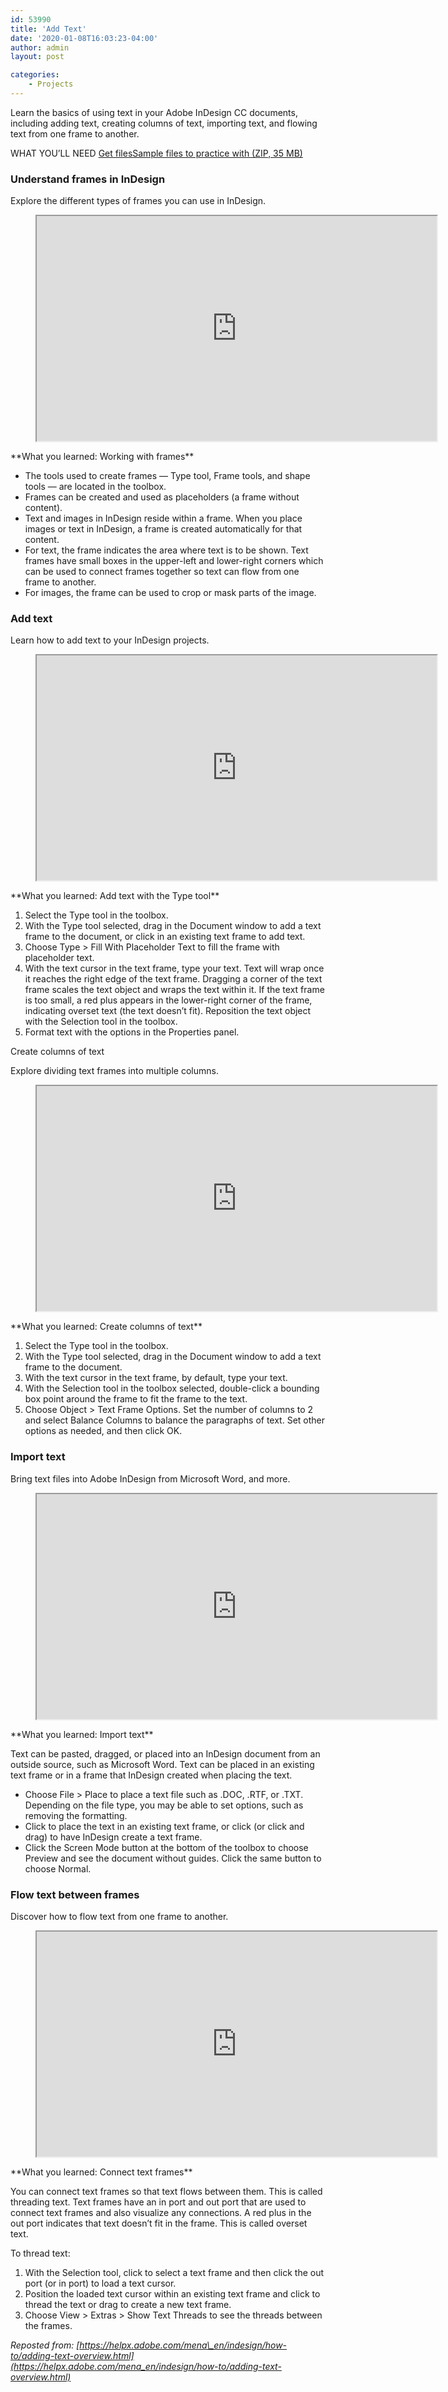 ```yaml
---
id: 53990
title: 'Add Text'
date: '2020-01-08T16:03:23-04:00'
author: admin
layout: post

categories:
    - Projects
---
```


Learn the basics of using text in your Adobe InDesign CC documents, including adding text, creating columns of text, importing text, and flowing text from one frame to another.

WHAT YOU’LL NEED [Get filesSample files to practice with (ZIP, 35 MB)](https://learndownload.adobe.com/pub/learn/indesign/adding-text-overview.zip)

###  Understand frames in InDesign

Explore the different types of frames you can use in InDesign.

<figure><iframe allowfullscreen="" height="360" loading="lazy" src="https://video.tv.adobe.com/v/24052/?learn=on" width="640"></iframe></figure>**What you learned: Working with frames**

- The tools used to create frames — Type tool, Frame tools, and shape tools — are located in the toolbox.
- Frames can be created and used as placeholders (a frame without content).
- Text and images in InDesign reside within a frame. When you place images or text in InDesign, a frame is created automatically for that content.
- For text, the frame indicates the area where text is to be shown. Text frames have small boxes in the upper-left and lower-right corners which can be used to connect frames together so text can flow from one frame to another.
- For images, the frame can be used to crop or mask parts of the image.

###  Add text

Learn how to add text to your InDesign projects.

<figure><iframe allowfullscreen="" height="360" loading="lazy" src="https://video.tv.adobe.com/v/24053/?learn=on" width="640"></iframe></figure>  
**What you learned: Add text with the Type tool**

1. Select the Type tool in the toolbox.
2. With the Type tool selected, drag in the Document window to add a text frame to the document, or click in an existing text frame to add text.
3. Choose Type &gt; Fill With Placeholder Text to fill the frame with placeholder text.
4. With the text cursor in the text frame, type your text. Text will wrap once it reaches the right edge of the text frame. Dragging a corner of the text frame scales the text object and wraps the text within it. If the text frame is too small, a red plus appears in the lower-right corner of the frame, indicating overset text (the text doesn’t fit). Reposition the text object with the Selection tool in the toolbox.
5. Format text with the options in the Properties panel.

 Create columns of text

Explore dividing text frames into multiple columns.

<figure><iframe allowfullscreen="" height="360" loading="lazy" src="https://video.tv.adobe.com/v/24054/?learn=on" width="640"></iframe></figure>  
**What you learned: Create columns of text**

1. Select the Type tool in the toolbox.
2. With the Type tool selected, drag in the Document window to add a text frame to the document.
3. With the text cursor in the text frame, by default, type your text.
4. With the Selection tool in the toolbox selected, double-click a bounding box point around the frame to fit the frame to the text.
5. Choose Object &gt; Text Frame Options. Set the number of columns to 2 and select Balance Columns to balance the paragraphs of text. Set other options as needed, and then click OK.

### Import text

Bring text files into Adobe InDesign from Microsoft Word, and more.

<figure><iframe allowfullscreen="" height="360" loading="lazy" src="https://video.tv.adobe.com/v/24055/?learn=on" width="640"></iframe></figure>  
**What you learned: Import text**

Text can be pasted, dragged, or placed into an InDesign document from an outside source, such as Microsoft Word. Text can be placed in an existing text frame or in a frame that InDesign created when placing the text.

- Choose File &gt; Place to place a text file such as .DOC, .RTF, or .TXT. Depending on the file type, you may be able to set options, such as removing the formatting.
- Click to place the text in an existing text frame, or click (or click and drag) to have InDesign create a text frame.
- Click the Screen Mode button at the bottom of the toolbox to choose Preview and see the document without guides. Click the same button to choose Normal.

### Flow text between frames

Discover how to flow text from one frame to another.

<figure><iframe allowfullscreen="" height="360" loading="lazy" src="https://video.tv.adobe.com/v/24056/?learn=on" width="640"></iframe></figure>  
**What you learned: Connect text frames**

You can connect text frames so that text flows between them. This is called threading text. Text frames have an in port and out port that are used to connect text frames and also visualize any connections. A red plus in the out port indicates that text doesn’t fit in the frame. This is called overset text.

To thread text:

1. With the Selection tool, click to select a text frame and then click the out port (or in port) to load a text cursor.
2. Position the loaded text cursor within an existing text frame and click to thread the text or drag to create a new text frame.
3. Choose View &gt; Extras &gt; Show Text Threads to see the threads between the frames.

 *Reposted from: [https://helpx.adobe.com/mena\_en/indesign/how-to/adding-text-overview.html](https://helpx.adobe.com/mena_en/indesign/how-to/adding-text-overview.html)*